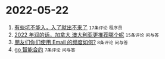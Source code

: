 # 2022-05-22

1. [有些坑不能入，入了就出不来了](https://www.v2ex.com/t/854427) `17条评论` `程序员`
1. [2022 年润的话，加拿大 澳大利亚更推荐哪个呢](https://www.v2ex.com/t/854432) `15条评论` `问与答`
1. [朋友们你们使用 Email 的频度如何?](https://www.v2ex.com/t/854439) `8条评论` `问与答`
1. [go 智能合约](https://www.v2ex.com/t/854434) `7条评论` `问与答`
